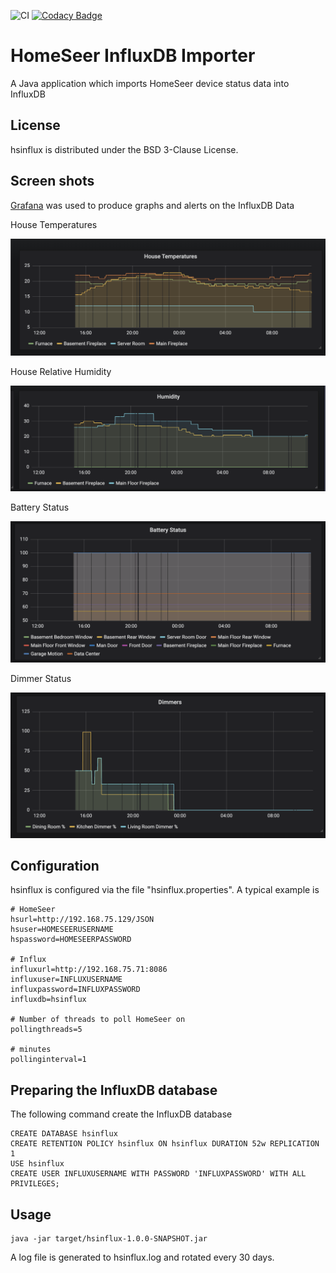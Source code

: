 ![CI](https://github.com/teverett/hsinflux/workflows/CI/badge.svg)
[![Codacy Badge](https://api.codacy.com/project/badge/Grade/049ad3bb9199453b8670e1afbeaa9b2e)](https://www.codacy.com/manual/teverett/hsinflux?utm_source=github.com&amp;utm_medium=referral&amp;utm_content=teverett/hsinflux&amp;utm_campaign=Badge_Grade)

HomeSeer InfluxDB Importer
========

A Java application which imports HomeSeer device status data into InfluxDB


License
-------------------

hsinflux is distributed under the BSD 3-Clause License.

Screen shots
-------------------

[Grafana](https://grafana.com/) was used to produce graphs and alerts on the InfluxDB Data

House Temperatures

![temperatures.png](https://github.com/teverett/hsinflux/blob/master/screenshots/temperatures.png)

House Relative Humidity

![humidities.png](https://github.com/teverett/hsinflux/blob/master/screenshots/humidities.png)

Battery Status

![batteries.png](https://github.com/teverett/hsinflux/blob/master/screenshots/batteries.png)

Dimmer Status

![dimmers.png](https://github.com/teverett/hsinflux/blob/master/screenshots/dimmers.png)


Configuration
-------------------

hsinflux is configured via the file "hsinflux.properties".  A typical example is

```
# HomeSeer
hsurl=http://192.168.75.129/JSON
hsuser=HOMESEERUSERNAME
hspassword=HOMESEERPASSWORD

# Influx
influxurl=http://192.168.75.71:8086
influxuser=INFLUXUSERNAME
influxpassword=INFLUXPASSWORD
influxdb=hsinflux

# Number of threads to poll HomeSeer on
pollingthreads=5

# minutes
pollinginterval=1

```
Preparing the InfluxDB database
-------------------

The following command create the InfluxDB database

```
CREATE DATABASE hsinflux 
CREATE RETENTION POLICY hsinflux ON hsinflux DURATION 52w REPLICATION 1
USE hsinflux
CREATE USER INFLUXUSERNAME WITH PASSWORD 'INFLUXPASSWORD' WITH ALL PRIVILEGES;
```

Usage
-------------------

```
java -jar target/hsinflux-1.0.0-SNAPSHOT.jar 
```
A log file is generated to hsinflux.log and rotated every 30 days.

